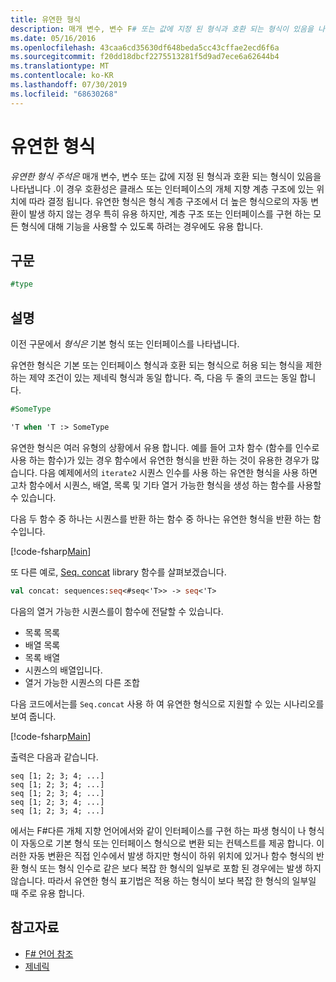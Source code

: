 ```yaml
---
title: 유연한 형식
description: 매개 변수, 변수 F# 또는 값에 지정 된 형식과 호환 되는 형식이 있음을 나타내는 유연한 형식 주석을 사용 하는 방법에 대해 알아봅니다.
ms.date: 05/16/2016
ms.openlocfilehash: 43caa6cd35630df648beda5cc43cffae2ecd6f6a
ms.sourcegitcommit: f20dd18dbcf2275513281f5d9ad7ece6a62644b4
ms.translationtype: MT
ms.contentlocale: ko-KR
ms.lasthandoff: 07/30/2019
ms.locfileid: "68630268"
---
```

# <a name="flexible-types"></a>유연한 형식

*유연한 형식 주석은* 매개 변수, 변수 또는 값에 지정 된 형식과 호환 되는 형식이 있음을 나타냅니다 .이 경우 호환성은 클래스 또는 인터페이스의 개체 지향 계층 구조에 있는 위치에 따라 결정 됩니다. 유연한 형식은 형식 계층 구조에서 더 높은 형식으로의 자동 변환이 발생 하지 않는 경우 특히 유용 하지만, 계층 구조 또는 인터페이스를 구현 하는 모든 형식에 대해 기능을 사용할 수 있도록 하려는 경우에도 유용 합니다.

## <a name="syntax"></a>구문

```fsharp
#type
```

## <a name="remarks"></a>설명

이전 구문에서 *형식은* 기본 형식 또는 인터페이스를 나타냅니다.

유연한 형식은 기본 또는 인터페이스 형식과 호환 되는 형식으로 허용 되는 형식을 제한 하는 제약 조건이 있는 제네릭 형식과 동일 합니다. 즉, 다음 두 줄의 코드는 동일 합니다.

```fsharp
#SomeType

'T when 'T :> SomeType
```

유연한 형식은 여러 유형의 상황에서 유용 합니다. 예를 들어 고차 함수 (함수를 인수로 사용 하는 함수)가 있는 경우 함수에서 유연한 형식을 반환 하는 것이 유용한 경우가 많습니다. 다음 예제에서의 `iterate2` 시퀀스 인수를 사용 하는 유연한 형식을 사용 하면 고차 함수에서 시퀀스, 배열, 목록 및 기타 열거 가능한 형식을 생성 하는 함수를 사용할 수 있습니다.

다음 두 함수 중 하나는 시퀀스를 반환 하는 함수 중 하나는 유연한 형식을 반환 하는 함수입니다.

[!code-fsharp[Main](~/samples/snippets/fsharp/lang-ref-2/snippet4101.fs)]

또 다른 예로, [Seq. concat](https://msdn.microsoft.com/library/2eeb69a9-fc2f-4b7d-8dee-101fa2b00712) library 함수를 살펴보겠습니다.

```fsharp
val concat: sequences:seq<#seq<'T>> -> seq<'T>
```

다음의 열거 가능한 시퀀스를이 함수에 전달할 수 있습니다.

- 목록 목록
- 배열 목록
- 목록 배열
- 시퀀스의 배열입니다.
- 열거 가능한 시퀀스의 다른 조합

다음 코드에서는를 `Seq.concat` 사용 하 여 유연한 형식으로 지원할 수 있는 시나리오를 보여 줍니다.

[!code-fsharp[Main](~/samples/snippets/fsharp/lang-ref-2/snippet4102.fs)]

출력은 다음과 같습니다.

```
seq [1; 2; 3; 4; ...]
seq [1; 2; 3; 4; ...]
seq [1; 2; 3; 4; ...]
seq [1; 2; 3; 4; ...]
seq [1; 2; 3; 4; ...]
```

에서는 F#다른 개체 지향 언어에서와 같이 인터페이스를 구현 하는 파생 형식이 나 형식이 자동으로 기본 형식 또는 인터페이스 형식으로 변환 되는 컨텍스트를 제공 합니다. 이러한 자동 변환은 직접 인수에서 발생 하지만 형식이 하위 위치에 있거나 함수 형식의 반환 형식 또는 형식 인수로 같은 보다 복잡 한 형식의 일부로 포함 된 경우에는 발생 하지 않습니다. 따라서 유연한 형식 표기법은 적용 하는 형식이 보다 복잡 한 형식의 일부일 때 주로 유용 합니다.

## <a name="see-also"></a>참고자료

- [F# 언어 참조](index.md)
- [제네릭](./generics/index.md)
